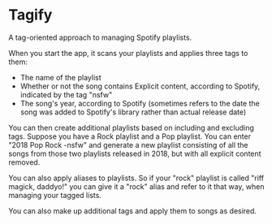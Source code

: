 # Tagify

A tag-oriented approach to managing Spotify playlists.

When you start the app, it scans your playlists and applies three tags to them:
* The name of the playlist
* Whether or not the song contains Explicit content, according to Spotify, indicated by the tag "nsfw"
* The song's year, according to Spotify (sometimes refers to the date the song was added to Spotify's library rather than actual release date)

You can then create additional playlists based on including and excluding tags. Suppose you have a Rock playlist and a Pop playlist. You can enter "2018 Pop Rock -nsfw" and generate a new playlist consisting of all the songs from those two playlists released in 2018, but with all explicit content removed. 

You can also apply aliases to playlists. So if your "rock" playlist is called "riff magick, daddyo!" you can give it a "rock" alias and refer to it that way, when managing your tagged lists.

You can also make up additional tags and apply them to songs as desired.
